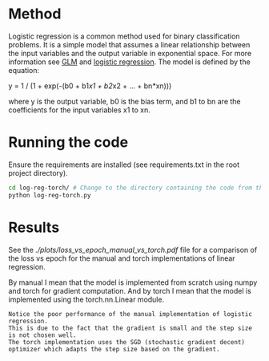 # Method

Logistic regression is a common method used for binary classification problems.
It is a simple model that assumes a linear relationship between the input variables and the output variable in
exponential space. For more information see [GLM](https://en.wikipedia.org/wiki/Generalized_linear_model) and [logistic regression](https://en.wikipedia.org/wiki/Logistic_regression).
The model is defined by the equation:

y = 1 / (1 + exp(-(b0 + b1*x1 + b2*x2 + ... + bn*xn)))

where y is the output variable, b0 is the bias term, and b1 to bn are the coefficients for the input variables x1 to xn.

# Running the code
Ensure the requirements are installed (see requirements.txt in the root project directory).

```bash
cd log-reg-torch/ # Change to the directory containing the code from the root project directory
python log-reg-torch.py
```

# Results
See the *./plots/loss_vs_epoch_manual_vs_torch.pdf* file for a comparison of the loss vs epoch for the manual and torch implementations of linear regression.

By manual I mean that the model is implemented from scratch using numpy and torch for gradient computation. 
And by torch I mean that the model is implemented using the torch.nn.Linear module.

```text
Notice the poor performance of the manual implementation of logistic regression. 
This is due to the fact that the gradient is small and the step size is not chosen well.
The torch implementation uses the SGD (stochastic gradient decent) optimizer which adapts the step size based on the gradient.
```
